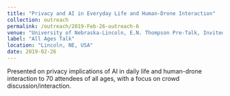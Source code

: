 ```yaml
---
title: "Privacy and AI in Everyday Life and Human-Drone Interaction"
collection: outreach
permalink: /outreach/2019-Feb-26-outreach-6
venue: "University of Nebraska-Lincoln, E.N. Thompson Pre-Talk, Invited Speaker"
label: "All Ages Talk"
location: "Lincoln, NE, USA"
date: 2019-02-26
---
```


Presented on privacy implications of AI in daily life and human-drone interaction to 70 attendees of all ages, with a focus on crowd discussion/interaction.
